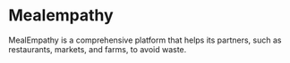 # Mealempathy
MealEmpathy is a comprehensive platform that helps its partners, such as restaurants, markets, and farms, to avoid waste.
